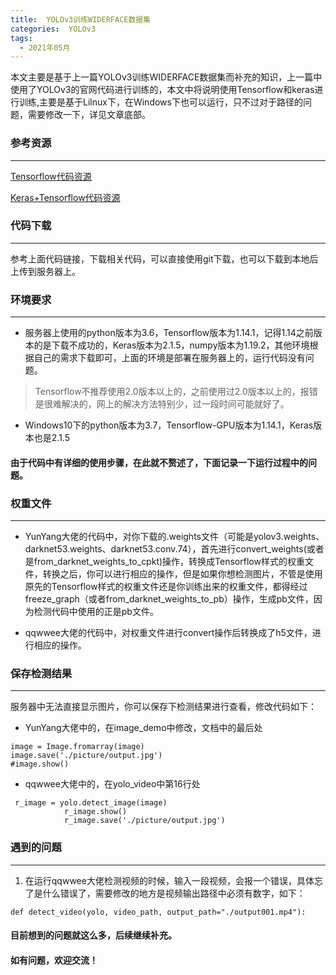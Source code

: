 ```yaml
---
title:  YOLOv3训练WIDERFACE数据集
categories:  YOLOv3
tags:
  - 2021年05月
---
```


本文主要是基于上一篇YOLOv3训练WIDERFACE数据集而补充的知识，上一篇中使用了YOLOv3的官网代码进行训练的，本文中将说明使用Tensorflow和keras进行训练,主要是基于Lilnux下，在Windows下也可以运行，只不过对于路径的问题，需要修改一下，详见文章底部。

### 参考资源

-----
[Tensorflow代码资源](https://github.com/YunYang1994/tensorflow-yolov3)

[Keras+Tensorflow代码资源](https://github.com/qqwweee/keras-yolo3)


### 代码下载

----
参考上面代码链接，下载相关代码，可以直接使用git下载，也可以下载到本地后上传到服务器上。

### 环境要求

--------
* 服务器上使用的python版本为3.6，Tensorflow版本为1.14.1，记得1.14之前版本的是下载不成功的，Keras版本为2.1.5，numpy版本为1.19.2，其他环境根据自己的需求下载即可，上面的环境是部署在服务器上的，运行代码没有问题。

> Tensorflow不推荐使用2.0版本以上的，之前使用过2.0版本以上的，报错是很难解决的，网上的解决方法特别少，过一段时间可能就好了。

* Windows10下的python版本为3.7，Tensorflow-GPU版本为1.14.1，Keras版本也是2.1.5

#### 由于代码中有详细的使用步骤，在此就不赘述了，下面记录一下运行过程中的问题。

### 权重文件

----
* YunYang大佬的代码中，对你下载的.weights文件（可能是yolov3.weights、darknet53.weights、darknet53.conv.74），首先进行convert_weights(或者是from_darknet_weights_to_cpkt)操作，转换成Tensorflow样式的权重文件，转换之后，你可以进行相应的操作，但是如果你想检测图片，不管是使用原先的Tensorflow样式的权重文件还是你训练出来的权重文件，都得经过freeze_graph（或者from_darknet_weights_to_pb）操作，生成pb文件，因为检测代码中使用的正是pb文件。

* qqwwee大佬的代码中，对权重文件进行convert操作后转换成了h5文件，进行相应的操作。

### 保存检测结果

----
服务器中无法直接显示图片，你可以保存下检测结果进行查看，修改代码如下：

* YunYang大佬中的，在image_demo中修改，文档中的最后处
```
image = Image.fromarray(image)
image.save('./picture/output.jpg')
#image.show()
```
* qqwwee大佬中的，在yolo_video中第16行处
```
 r_image = yolo.detect_image(image)
            r_image.show()
            r_image.save('./picture/output.jpg')
```

### 遇到的问题

----
1. 在运行qqwwee大佬检测视频的时候，输入一段视频，会报一个错误，具体忘了是什么错误了，需要修改的地方是视频输出路径中必须有数字，如下：
```
def detect_video(yolo, video_path, output_path="./output001.mp4"):
```

#### 目前想到的问题就这么多，后续继续补充。

#### 如有问题，欢迎交流！
